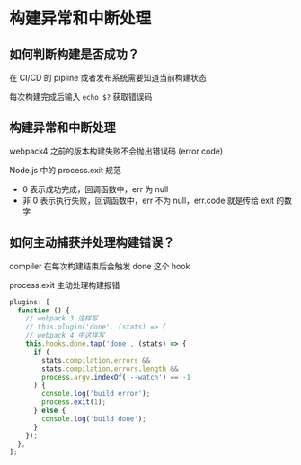 # 构建异常和中断处理

## 如何判断构建是否成功？

在 CI/CD 的 pipline 或者发布系统需要知道当前构建状态

每次构建完成后输入 `echo $?` 获取错误码

## 构建异常和中断处理

webpack4 之前的版本构建失败不会抛出错误码 (error code)

Node.js 中的 process.exit 规范

- 0 表示成功完成，回调函数中，err 为 null
- 非 0 表示执行失败，回调函数中，err 不为 null，err.code 就是传给 exit 的数字

## 如何主动捕获并处理构建错误？

compiler 在每次构建结束后会触发 done 这个 hook

process.exit 主动处理构建报错

```js
plugins: [
  function () {
    // webpack 3 这样写
    // this.plugin('done', (stats) => {
    // webpack 4 中这样写
    this.hooks.done.tap('done', (stats) => {
      if (
        stats.compilation.errors &&
        stats.compilation.errors.length &&
        process.argv.indexOf('--watch') == -1
      ) {
        console.log('build error');
        process.exit(1);
      } else {
        console.log('build done');
      }
    });
  },
];
```
